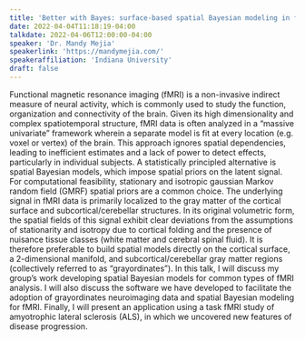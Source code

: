 ```yaml
---
title: 'Better with Bayes: surface-based spatial Bayesian modeling in functional MRI'
date: 2022-04-04T11:18:19-04:00
talkdate: 2022-04-06T12:00:00-04:00
speaker: 'Dr. Mandy Mejia'
speakerlink: 'https://mandymejia.com/'
speakeraffiliation: 'Indiana University'
draft: false
---
```


Functional magnetic resonance imaging (fMRI) is a non-invasive indirect measure of neural activity, which is commonly used to study the function, organization and connectivity of the brain.  Given its high dimensionality and complex spatiotemporal structure, fMRI data is often analyzed in a “massive univariate” framework wherein a separate model is fit at every location (e.g. voxel or vertex) of the brain. This approach ignores spatial dependencies, leading to inefficient estimates and a lack of power to detect effects, particularly in individual subjects. A statistically principled alternative is spatial Bayesian models, which impose spatial priors on the latent signal. For computational feasibility, stationary and isotropic gaussian Markov random field (GMRF) spatial priors are a common choice. The underlying signal in fMRI data is primarily localized to the gray matter of the cortical surface and subcortical/cerebellar structures. In its original volumetric form, the spatial fields of this signal exhibit clear deviations from the assumptions of stationarity and isotropy due to cortical folding and the presence of nuisance tissue classes (white matter and cerebral spinal fluid). It is therefore preferable to build spatial models directly on the cortical surface, a 2-dimensional manifold, and subcortical/cerebellar gray matter regions (collectively referred to as “grayordinates”).  In this talk, I will discuss my group’s work developing spatial Bayesian models for common types of fMRI analysis.  I will also discuss the software we have developed to facilitate the adoption of grayordinates neuroimaging data and spatial Bayesian modeling for fMRI. Finally, I will present an application using a task fMRI study of amyotrophic lateral sclerosis (ALS), in which we uncovered new features of disease progression.